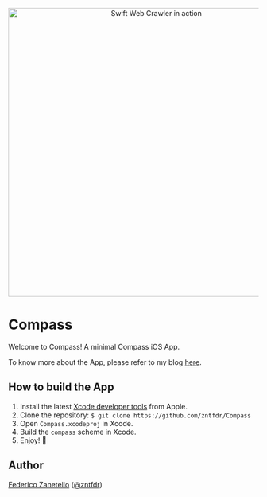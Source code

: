 <p align="center">
    <img src="logo.png" width="580" max-width="90%" alt="Swift Web Crawler in action" />
</p>

# Compass

Welcome to Compass! A minimal Compass iOS App.

To know more about the App, please refer to my blog [here](https://www.fivestars.blog/code/build-compass-app-swift.html).

## How to build the App
1. Install the latest [Xcode developer tools](https://developer.apple.com/xcode/downloads/) from Apple.
2. Clone the repository: `$ git clone https://github.com/zntfdr/Compass`
3. Open `Compass.xcodeproj` in Xcode.
4. Build the `compass` scheme in Xcode.
5. Enjoy! 🚀

## Author
[Federico Zanetello](https://github.com/zntfdr) ([@zntfdr](https://twitter.com/zntfdr))


